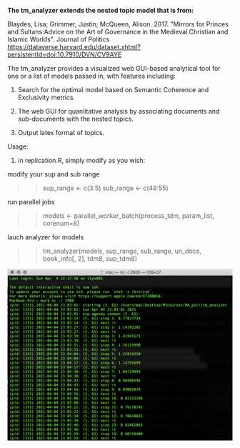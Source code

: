 **The tm_analyzer extends the nested topic model that is from:**

Blaydes, Lisa; Grimmer, Justin; McQueen, Alison. 2017. "Mirrors for Princes and Sultans:Advice on the Art of Governance in the Medieval Christian and Islamic Worlds". Journal of Politics
https://dataverse.harvard.edu/dataset.xhtml?persistentId=doi:10.7910/DVN/CV9AYE  

The tm_analyzer provides a visualized web GUI-based analytical tool for one or a list of models passed in, with features including:   

1. Search for the optimal model based on Semantic Coherence and Exclusivity metrics.  

2. The web GUI for quanlitative analysis by associating documents and sub-documents with the nested topics.  

3. Output latex format of topics.  


Usage: 
1. in replication.R, simply modify as you wish:

modify your sup and sub range
>>sup_range <- c(3:5)
>>sub_range <- c(48:55)

run parallel jobs
>>models <- parallel_worker_batch(process_tdm, param_list, corenum=8)

lauch analyzer for models
>>tm_analyzer(models, sup_range, sub_range, un_docs, book_info[, 2], tdm8, sup_tdm8)


![](images/log.png)







